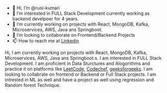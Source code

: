 - 👋 Hi, I’m @rusi-kumari
- 👀 I’m interested in FULL Stack Development currently working as backend develpoer for 4 years.
- 🌱 I’m currently working on projects with React, MongoDB, Kafka, Microservices, AWS, Java ans Springboot.
- 💞️ I’m looking to collaborate on Frontend/Backend Projects
- 📫 How to reach me at <a href="linkedin.com/in/rusi-kumari-6560b41a6">Linkedin</a>

<!---
rushi-kumari/rushi-kumari is a ✨ special ✨ repository because its `README.md` (this file) appears on your GitHub profile.
You can click the Preview link to take a look at your changes.
--->

Hi, I am currently working on projects with React, MongoDB, Kafka, Microservices, AWS, Java ans Springboot.s. I am interested in FULL Stack Development. I am proficient in Data Sturctures and Alogorithms and practice it on platforms like
<a href="https://leetcode.com/rushi124/">LeetCode</a>, <a href="https://www.codechef.com/users/rushi124">Codechef</a>, <a href="https://auth.geeksforgeeks.org/user/rushi2rushionline/practice">geeksforgeeks</a>.
I am looking to collabrate on frontend or Backend or Full Stack projects. I am intrested in ML as well and have a project as well using regression and Random forest Technique.
